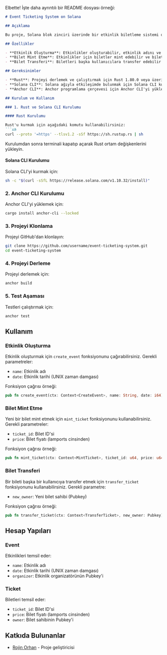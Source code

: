Elbette! İşte daha ayrıntılı bir README dosyası örneği:

```markdown
# Event Ticketing System on Solana

## Açıklama

Bu proje, Solana blok zinciri üzerinde bir etkinlik biletleme sistemi oluşturmaktadır. Bu sistem sayesinde etkinlikler oluşturabilir, biletler mint edebilir ve bu biletleri başka kullanıcılara transfer edebilirsiniz. Proje, Solana ve Anchor kullanılarak geliştirilmiştir.

## Özellikler

- **Etkinlik Oluşturma**: Etkinlikler oluşturabilir, etkinlik adını ve tarihini belirleyebilirsiniz.
- **Bilet Mint Etme**: Etkinlikler için biletler mint edebilir ve biletleri belirli bir fiyat ile satabilirsiniz.
- **Bilet Transferi**: Biletleri başka kullanıcılara transfer edebilir ve transfer sırasında ödeme işlemleri gerçekleştirebilirsiniz.

## Gereksinimler

- **Rust**: Projeyi derlemek ve çalıştırmak için Rust 1.80.0 veya üzeri bir sürüm gereklidir.
- **Solana CLI**: Solana ağıyla etkileşimde bulunmak için Solana CLI kurulu olmalıdır.
- **Anchor CLI**: Anchor programlama çerçevesi için Anchor CLI'yi yüklemeniz gerekmektedir.

## Kurulum ve Kullanım

### 1. Rust ve Solana CLI Kurulumu

#### Rust Kurulumu

Rust'u kurmak için aşağıdaki komutu kullanabilirsiniz:
```sh
curl --proto '=https' --tlsv1.2 -sSf https://sh.rustup.rs | sh
```
Kurulumdan sonra terminali kapatıp açarak Rust ortam değişkenlerini yükleyin.

#### Solana CLI Kurulumu

Solana CLI'yi kurmak için:
```sh
sh -c "$(curl -sSfL https://release.solana.com/v1.10.32/install)"
```

### 2. Anchor CLI Kurulumu

Anchor CLI'yi yüklemek için:
```sh
cargo install anchor-cli --locked
```

### 3. Projeyi Klonlama

Projeyi GitHub'dan klonlayın:
```sh
git clone https://github.com/username/event-ticketing-system.git
cd event-ticketing-system
```

### 4. Projeyi Derleme

Projeyi derlemek için:
```sh
anchor build
```

### 5. Test Aşaması

Testleri çalıştırmak için:
```sh
anchor test
```

## Kullanım

### Etkinlik Oluşturma

Etkinlik oluşturmak için `create_event` fonksiyonunu çağırabilirsiniz. Gerekli parametreler:
- `name`: Etkinlik adı
- `date`: Etkinlik tarihi (UNIX zaman damgası)

Fonksiyon çağrısı örneği:
```rust
pub fn create_event(ctx: Context<CreateEvent>, name: String, date: i64) -> Result<()>
```

### Bilet Mint Etme

Yeni bir bilet mint etmek için `mint_ticket` fonksiyonunu kullanabilirsiniz. Gerekli parametreler:
- `ticket_id`: Bilet ID'si
- `price`: Bilet fiyatı (lamports cinsinden)

Fonksiyon çağrısı örneği:
```rust
pub fn mint_ticket(ctx: Context<MintTicket>, ticket_id: u64, price: u64) -> Result<()>
```

### Bilet Transferi

Bir bileti başka bir kullanıcıya transfer etmek için `transfer_ticket` fonksiyonunu kullanabilirsiniz. Gerekli parametre:
- `new_owner`: Yeni bilet sahibi (Pubkey)

Fonksiyon çağrısı örneği:
```rust
pub fn transfer_ticket(ctx: Context<TransferTicket>, new_owner: Pubkey) -> Result<()>
```

## Hesap Yapıları

### Event

Etkinlikleri temsil eder:
- `name`: Etkinlik adı
- `date`: Etkinlik tarihi (UNIX zaman damgası)
- `organizer`: Etkinlik organizatörünün Pubkey'i

### Ticket

Biletleri temsil eder:
- `ticket_id`: Bilet ID'si
- `price`: Bilet fiyatı (lamports cinsinden)
- `owner`: Bilet sahibinin Pubkey'i

## Katkıda Bulunanlar

- [Rojin Orhan](https://github.com/1453003) - Proje geliştiricisi





